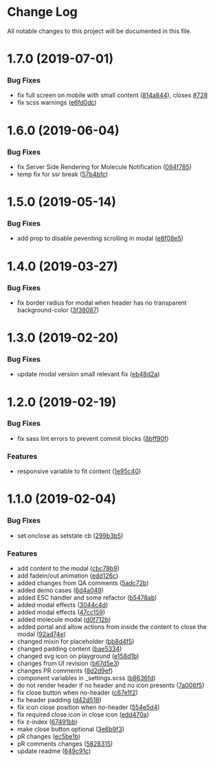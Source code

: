 # Change Log

All notable changes to this project will be documented in this file.

<a name="1.7.0"></a>
# 1.7.0 (2019-07-01)


### Bug Fixes

* fix full screen on mobile with small content ([814a844](https://github.com/SUI-Components/sui-components/commit/814a844)), closes [#728](https://github.com/SUI-Components/sui-components/issues/728)
* fix scss warnings ([e6fd0dc](https://github.com/SUI-Components/sui-components/commit/e6fd0dc))



<a name="1.6.0"></a>
# 1.6.0 (2019-06-04)


### Bug Fixes

* fix Server Side Rendering for Molecule Notification ([084f785](https://github.com/SUI-Components/sui-components/commit/084f785))
* temp fix for ssr break ([57b4bfc](https://github.com/SUI-Components/sui-components/commit/57b4bfc))



<a name="1.5.0"></a>
# 1.5.0 (2019-05-14)


### Bug Fixes

* add prop to disable peventing scrolling in modal ([e8f08e5](https://github.com/SUI-Components/sui-components/commit/e8f08e5))



<a name="1.4.0"></a>
# 1.4.0 (2019-03-27)


### Bug Fixes

* fix border radius for modal when header has no transparent background-color ([3f38087](https://github.com/SUI-Components/sui-components/commit/3f38087))



<a name="1.3.0"></a>
# 1.3.0 (2019-02-20)


### Bug Fixes

* update modal version small relevant fix ([eb48d2a](https://github.com/SUI-Components/sui-components/commit/eb48d2a))



<a name="1.2.0"></a>
# 1.2.0 (2019-02-19)


### Bug Fixes

* fix sass lint errors to prevent commit blocks ([8bff90f](https://github.com/SUI-Components/sui-components/commit/8bff90f))


### Features

* responsive variable to fit content ([1e95c40](https://github.com/SUI-Components/sui-components/commit/1e95c40))



<a name="1.1.0"></a>
# 1.1.0 (2019-02-04)


### Bug Fixes

* set onclose as setstate cb ([299b3b5](https://github.com/SUI-Components/sui-components/commit/299b3b5))


### Features

* add content to the modal ([cbc78b9](https://github.com/SUI-Components/sui-components/commit/cbc78b9))
* add fadein/out animation ([edd126c](https://github.com/SUI-Components/sui-components/commit/edd126c))
* added changes from QA comments ([5adc72b](https://github.com/SUI-Components/sui-components/commit/5adc72b))
* added demo cases ([6d4a049](https://github.com/SUI-Components/sui-components/commit/6d4a049))
* added ESC handler and some refactor ([b5478ab](https://github.com/SUI-Components/sui-components/commit/b5478ab))
* added modal effects ([3044c4d](https://github.com/SUI-Components/sui-components/commit/3044c4d))
* added modal effects ([47cc159](https://github.com/SUI-Components/sui-components/commit/47cc159))
* added molecule modal ([d0f712b](https://github.com/SUI-Components/sui-components/commit/d0f712b))
* added portal and allow actions from inside the content to close the modal ([92ad74e](https://github.com/SUI-Components/sui-components/commit/92ad74e))
* changed mixin for placeholder ([bb8d4f5](https://github.com/SUI-Components/sui-components/commit/bb8d4f5))
* changed padding content ([bae5334](https://github.com/SUI-Components/sui-components/commit/bae5334))
* changed svg icon on playground ([e158d1b](https://github.com/SUI-Components/sui-components/commit/e158d1b))
* changes from UI revision ([b67d5e3](https://github.com/SUI-Components/sui-components/commit/b67d5e3))
* changes PR comments ([8d2d9ef](https://github.com/SUI-Components/sui-components/commit/8d2d9ef))
* component variables in _settings.scss ([b8636fd](https://github.com/SUI-Components/sui-components/commit/b8636fd))
* do not render header if no header and no icon presents ([7a006f5](https://github.com/SUI-Components/sui-components/commit/7a006f5))
* fix close button when no-header ([c67e1f2](https://github.com/SUI-Components/sui-components/commit/c67e1f2))
* fix header padding ([d42d518](https://github.com/SUI-Components/sui-components/commit/d42d518))
* fix icon close position when no-header ([554e5d4](https://github.com/SUI-Components/sui-components/commit/554e5d4))
* fix required close icon in close icon ([edd470a](https://github.com/SUI-Components/sui-components/commit/edd470a))
* fix z-index ([67491bb](https://github.com/SUI-Components/sui-components/commit/67491bb))
* make close button optional ([3e6b9f3](https://github.com/SUI-Components/sui-components/commit/3e6b9f3))
* pR changes ([ec5be1b](https://github.com/SUI-Components/sui-components/commit/ec5be1b))
* pR comments changes ([5828315](https://github.com/SUI-Components/sui-components/commit/5828315))
* update readme ([649c91c](https://github.com/SUI-Components/sui-components/commit/649c91c))



